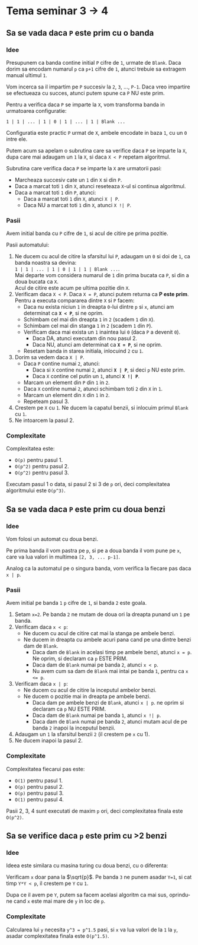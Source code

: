# Tema seminar 3 -> 4

## Sa se vada daca `P` este prim cu o banda

### Idee

Presupunem ca banda contine initial `P` cifre de `1`, urmate de `Blank`. Daca dorim sa encodam numarul `p` ca `p+1` cifre de `1`, atunci trebuie sa extragem manual ultimul `1`.

Vom incerca sa il impartim pe `P` succesiv la `2`, `3`, ..., `P-1`. Daca vreo impartire se efectueaza cu succes, atunci putem spune ca `P` NU este prim.

Pentru a verifica daca `P` se imparte la `X`, vom transforma banda in urmatoarea configuratie:

`1 | 1 | ... | 1 | 0 | 1 | ... | 1 | Blank ...`

Configuratia este practic `P` urmat de `X`, ambele encodate in baza `1`, cu un `0` intre ele.

Putem acum sa apelam o subrutina care sa verifice daca `P` se imparte la `X`, dupa care mai adaugam un `1` la `X`, si daca `X < P` repetam algoritmul.

Subrutina care verifica daca `P` se imparte la `X` are urmatorii pasi:

 * Marcheaza succesiv cate un `1` din `X` si din `P`.
 * Daca a marcat toti `1` din `X`, atunci reseteaza `X`-ul si continua algoritmul.
 * Daca a marcat toti `1` din `P`, atunci:
    * Daca a marcat toti `1` din `X`, atunci `X | P`.
    * Daca NU a marcat toti `1` din `X`, atunci `X !| P`.

### Pasii

Avem initial banda cu `P` cifre de `1`, si acul de citire pe prima pozitie.

Pasii automatului:

1. Ne ducem cu acul de citire la sfarsitul lui `P`, adaugam un `0` si doi de `1`, ca banda noastra sa devina:\
`1 | 1 | ... | 1 | 0 | 1 | 1 | Blank ...`.\
Mai departe vom considera numarul de `1` din prima bucata ca `P`, si din a doua bucata ca `X`.\
Acul de citire este acum pe ultima pozitie din `X`.
2. Verificam daca `X < P`. Daca `X = P`, atunci putem returna ca **P este prim**. Pentru a executa compararea dintre `X` si `P` facem:
    * Daca nu exista niciun `1` in dreapta `0`-lui dintre `p` si `x`, atunci am determinat ca **`X < P`**, si ne oprim.
    * Schimbam cel mai din dreapta `1` in `2` (scadem `1` din `X`).
    * Schimbam cel mai din stanga `1` in `2` (scadem `1` din `P`).
    * Verificam daca mai exista un `1` inaintea lui `0` (daca `P` a devenit `0`).
        * Daca DA, atunci executam din nou pasul 2.
        * Daca NU, atunci am determinat ca **`X = P`**, si ne oprim.
    * Resetam banda in starea initiala, inlocuind `2` cu `1`.
3. Dorim sa vedem daca `X | P`.
    * Daca `P` contine numai `2`, atunci:
        * Daca si `X` contine numai `2`, atunci **`X | P`**, si deci `p` NU este prim.
        * Daca `X` contine cel putin un `1`, atunci **`X !| P`**.
    * Marcam un element din `P` din `1` in `2`.
    * Daca `X` contine numai `2`, atunci schimbam toti `2` din `X` in `1`.
    * Marcam un element din `X` din `1` in `2`.
    * Repeteam pasul 3.
4. Crestem pe `X` cu `1`. Ne ducem la capatul benzii, si inlocuim primul `Blank` cu `1`.
5. Ne intoarcem la pasul 2.

### Complexitate

Complexitatea este:

 * `O(p)` pentru pasul 1.
 * `O(p^2)` pentru pasul 2.
 * `O(p^2)` pentru pasul 3.

Executam pasul 1 o data, si pasul 2 si 3 de `p` ori, deci complexitatea algoritmului este `O(p^3)`.

## Sa se vada daca `P` este prim cu doua benzi

### Idee

Vom folosi un automat cu doua benzi.

Pe prima banda il vom pastra pe `p`, si pe a doua banda il vom pune pe `x`, care va lua valori in multimea `[2, 3, ... p-1]`.

Analog ca la automatul pe o singura banda, vom verifica la fiecare pas daca `x | p`.

### Pasii

Avem initial pe banda `1` `p` cifre de `1`, si banda `2` este goala.

1. Setam `x=2`. Pe banda `2` ne mutam de doua ori la dreapta punand un `1` pe banda.
2. Verificam daca `x < p`:
    * Ne ducem cu acul de citire cat mai la stanga pe ambele benzi.
    * Ne ducem in dreapta cu ambele acuri pana cand pe una dintre benzi dam de `Blank`.
        * Daca dam de `Blank` in acelasi timp pe ambele benzi, atunci `x = p`. Ne oprim, si declaram ca `p` ESTE PRIM.
        * Daca dam de `Blank` numai pe banda `2`, atunci `x < p`.
        * Nu avem cum sa dam de `Blank` mai intai pe banda `1`, pentru ca `x <= p`.
3. Verificam daca `x | p`:
    * Ne ducem cu acul de citire la inceputul ambelor benzi.
    * Ne ducem o pozitie mai in dreapta pe ambele benzi.
        * Daca dam pe ambele benzi de `Blank`, atunci `x | p`. ne oprim si declaram ca `p` NU ESTE PRIM.
        * Daca dam de `Blank` numai pe banda `1`, atunci `x !| p`.
        * Daca dam de `Blank` numai pe banda `2`, atunci mutam acul de pe banda `2` inapoi la inceputul benzii.
4. Adaugam un `1` la sfarsitul benzii `2` (il crestem pe `x` cu 1).
5. Ne ducem inapoi la pasul 2.

### Complexitate

Complexitatea fiecarui pas este:
 * `O(1)` pentru pasul 1.
 * `O(p)` pentru pasul 2.
 * `O(p)` pentru pasul 3.
 * `O(1)` pentru pasul 4.

Pasii 2, 3, 4 sunt executati de maxim `p` ori, deci complexitatea finala este `O(p^2)`.

## Sa se verifice daca `p` este prim cu >2 benzi

### Idee

Ideea este similara cu masina turing cu doua benzi, cu o diferenta:

Verificam `x` doar pana la $\sqrt{p}$. Pe banda `3` ne punem asadar `Y=1`, si cat timp `Y*Y < p`, il crestem pe `Y` cu `1`.

Dupa ce il avem pe `Y`, putem sa facem acelasi algoritm ca mai sus, oprindu-ne cand `x` este mai mare de `y` in loc de `p`.

### Complexitate

Calcularea lui `y` necesita `y^3 = p^1.5` pasi, si `x` va lua valori de la `1` la `y`, asadar complexitatea finala este `O(p^1.5)`.